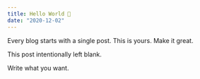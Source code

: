 ```yaml
---
title: Hello World 👋
date: "2020-12-02"
---
```


Every blog starts with a single post. This is yours. Make it great.

<!-- more -->

This post intentionally left blank.

Write what you want.
